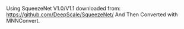 Using SqueezeNet V1.0/V1.1 downloaded from:
https://github.com/DeepScale/SqueezeNet/
And Then Converted with MNNConvert.
